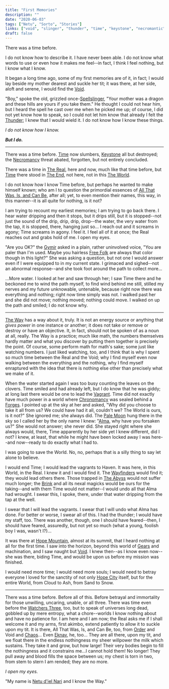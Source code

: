 ```yaml
---
title: "First Memories"
description: ""
date: "2020-06-03"
tags: ["Netu", "Sorto", "Stories"]
links: ["void", "slinger", "thunder", "time", "keystone", "necromantic", "the-real", "the-end", "world", "all-that-was-is-and-can-be", "gymir", "folken", "the-way", "vagrants", "chronomancy", "sun", "pale-moon", "alma", "wayfinders", "the-abyss", "brink", "hope-mountain", "gears", "hope-city", "watchers-three", "order", "chaos", "eknav", "netu-diel-nari"]
draft: false
---
```


There was a time before.  

I do not know how to describe it.  I have never been able.  I do not know what words to use or even how it makes me feel--in fact, I think I feel nothing, but I know what I know.  

It began a long time ago, some of my first memories are of it, in fact; I would lay beside my mother dearest and suckle her tit; it was there, at her side, aloft and serene, I would find the [Void](/notes/void/).

"Boy," spoke the old, grizzled once-[Spellslinger](/notes/slinger/), "Your mother was a dragon and these hills are yours if you take them."  He thought I could not hear him, but I heard the spell he cast over me when he picked me up; of course, I did not yet know how to speak, so I could not let him know that already I felt the [Thunder](/notes/thunder/); I knew that I would wield it.  I do not know how I know these things.

*I do not know how I know.*

***But I do.***

---

There was a time before.  [Time](/notes/time/) now slumbers, [Keystone](/notes/keystone/) all but destroyed; the [Necromancy](/notes/necromantic/) threat abated, forgotten, but not entirely concluded.  

There was a time in [The Real](/notes/the-real/), here and now, much like that time before, but [Time](/notes/time/) there stood in [The End](/notes/the-end/), not here, not in this [The World](/notes/world/).

I do not know how I know Time before, but perhaps he wanted to make himself known; who am I to question the primordial essences of [All That Was, Is, and Can Be](/notes/all-that-was-is-and-can-be/), after all; yet, to even mention their names, this way, in this manner--it is all quite for nothing, is it not?  

I am trying to recount my earliest memories; I am trying to go back there.  I hear water dripping and then it stops, but it drips still, but it is stopped--not just the sound of the drip, drip, drip, drop--the water, the very water from the tap, it is stopped, there, hanging just so...  I reach out and it screams in agony; Time screams in agony.  I feel it.  I feel all of it at once; the Real reaches out and grabs hold of me.  I open my eyes.  

"Are you OK?" the [Gymir](/notes/gymir/) asked in a plain, rather uninvolved voice, "You are paler than I'm used.  Maybe you hairless [Free Folk](/notes/folken/) are always that color though in this light?"  She was asking a question, but not one I would answer even if I were equipped to in my current state.  I grimaced and sighed--not an abnormal response--and she took foot around the path to collect more...

...More water.  I looked at her and saw through her; I saw Time there and he beckoned me to wind the path myself, to find wind behind me still, stilled my nerves and my future unknowable, untenable, because right now there was everything and nothing; right now time simply was not.  I walked past her and she did not move; nothing moved; nothing could move.  I walked on up the path and smiled; I do not know why.  

---

[The Way](/notes/the-way/) has a way about it, truly.  It is not an energy source or anything that *gives power* in one instance or another; it does not take or remove or destroy or have an objective.  It, in fact, should not be spoken of as a noun at all, really.  The Way is a practice; much like math, the numbers themselves hardly matter and what you discover by putting them together is precisely the point.  Of course, some perform math for math's sake; some just like watching numbers.  I just liked watching, too, and I think that is why I spent so much time between the Real and the Void; why I find myself even now walking between the everything and the nothing, why I find myself enraptured with the idea that there is nothing else other than precisely what we make of it.  

When the water started again I was too busy counting the leaves on the clovers.  Time smiled and had already left, but I do know that he was giddy; at long last there would be one to lead the [Vagrant](/notes/vagrants/).  Time did not exactly have much power in a world where [Chronomancy](/notes/chronomancy/) was sealed behind a [Forges](/notes/sun/).  I pointed up at the sky at her and asked, "Why did you choose to take it all from us?  We could have had it all, couldn't we?  The World is ours, is it not?"  She ignored me; she always did.  The [Pale Moon](/notes/pale-moon/) hung there in the sky so I called her by the only name I knew:  "[Alma](/notes/alma/), why have you forsaken us?"  She would not answer; she never did.  She stayed right where she always would, there, Time apparently by her side yet I knew different, did I not?  I knew, at least, that while he might have been locked away I was here--and now--ready to do exactly what I had to.

I was going to save the World.  No, no, perhaps that is a silly thing to say let alone to believe.  

I would end Time; I would lead the vagrants to Haven.  It was here, in this World, in the Real.  I knew it and I would find it.  The [Wayfinders](/notes/wayfinders/) would find it; they would lead others there.  Those trapped in [The Abyss](/notes/the-abyss/) would not suffer much longer; the [Brink](/notes/brink/) and all its nexal magicks would be ours for the taking--and with them Time would not matter--I would undo all that Alma had wrought.  I swear this, I spoke, there, under that water dripping from the tap at the well.

I swear that I will lead the vagrants.  I swear that I will undo what Alma has done.  For better or worse, I swear all of this.  I had the thunder; I would have my staff, too.  There was another, though, one I should have feared--then, I should have feared, assuredly, but not yet so much (what a young, foolish boy I was, wasn't I?)...  

It was there at [Hope Mountain](/notes/hope-mountain/), almost at its summit, that I heard nothing at all for the first time.  I saw into the horizon, beyond this world of [Gears](/notes/gears/) and machination, and I saw naught but [Void](/notes/void/).  I knew then--as I know even now--she was there, biding Time, and would be upon us before my mission was finished.

I would need more time; I would need more souls; I would need to betray everyone I loved for the sanctity of not only [Hope City](/notes/hope-city/) itself, but for the entire World, from Cloud to Ash, from Sand to Snow. 

---

There was a time before.  Before all of this.  Before betrayal and immortality for those unwilling, uncaring, unable, or all three.  There was time even before the [Watchers Three](/notes/watchers-three/), too, but to speak of universes long dead, gobbled up by mere entropy, what a chore--worlds I know nothing about and have no patience for.  I am here and I am now; the Real asks me if I shall welcome it and my arms, first akimbo, extend patiently to allow it to suckle upon my tit.  It is there, All That Was, Is, and Can Be, too, from [Order](/notes/order/) and Void and [Chaos](/notes/chaos/)...  Even [Eknav](/notes/eknav/), he, too...  They are all there, upon my tit, and we float there in the endless nothingness my sheer willpower the milk which sustains.  They take it and grow, but how large!  Their very bodies begin to fill the nothingness and it constrains me...I cannot hold them!  No longer!  They pull away and blood fills the space between us; my chest is torn in two, from stem to stern I am rended; they are no more.

*I open my eyes.*

"My name is [Netu d'iel Nari](/notes/netu-diel-nari/) and I know the Way."
